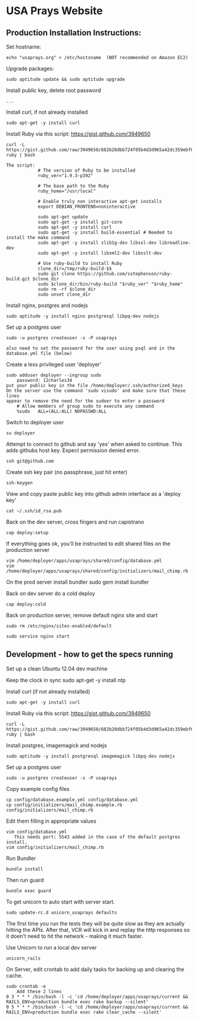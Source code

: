 # USA Prays Website

## Production Installation Instructions:

Set hostname:

    echo "usaprays.org" > /etc/hostsname  (NOT recommended on Amazon EC2)

Upgrade packages:

    sudo aptitude update && sudo aptitude upgrade

Install public key, delete root password

    ...

Install curl, if not already installed

    sudo apt-get -y install curl

Install Ruby via this script: https://gist.github.com/3949650

    curl -L https://gist.github.com/raw/3949650/682b20dbb724f05b4d3d965a42dc359ebf623fb8/install-ruby | bash

    The script:
                # The version of Ruby to be installed
                ruby_ver="1.9.3-p392"

                # The base path to the Ruby
                ruby_home="/usr/local"

                # Enable truly non interactive apt-get installs
                export DEBIAN_FRONTEND=noninteractive

                sudo apt-get update
                sudo apt-get -y install git-core
                sudo apt-get -y install curl
                sudo apt-get -y install build-essential # Needed to install the make command
                sudo apt-get -y install zlib1g-dev libssl-dev libreadline-dev
                sudo apt-get -y install libxml2-dev libxslt-dev

                # Use ruby-build to install Ruby
                clone_dir=/tmp/ruby-build-$$
                sudo git clone https://github.com/sstephenson/ruby-build.git $clone_dir
                sudo $clone_dir/bin/ruby-build "$ruby_ver" "$ruby_home"
                sudo rm -rf $clone_dir
                sudo unset clone_dir

Install nginx, postgres and nodejs

    sudo aptitude -y install nginx postgresql libpq-dev nodejs

Set up a postgres user

    sudo -u postgres createuser -s -P usaprays

    also need to set the password for the user using psql and in the database.yml file (below)

Create a less privileged user 'deployer'

    sudo adduser deployer --ingroup sudo
        password: 12charles34
    put your public key in the file /home/deployer/.ssh/authorized_keys
    On the server use the command 'sudo visudo' and make sure that these lines
    appear to remove the need for the sudoer to enter a password
        # Allow members of group sudo to execute any command
        %sudo   ALL=(ALL:ALL) NOPASSWD:ALL

Switch to deployer user

    su deployer

Attempt to connect to github and say 'yes' when asked to continue.  This adds githubs host key.  Expect permission denied error.

    ssh git@github.com

Create ssh key pair (no passphrase, just hit enter)

    ssh-keygen

View and copy paste public key into github admin interface as a 'deploy key'

    cat ~/.ssh/id_rsa.pub

Back on the dev server, cross fingers and run capistrano

    cap deploy:setup

If everything goes ok, you'll be instructed to edit shared files on the production server

    vim /home/deployer/apps/usaprays/shared/config/database.yml
    vim /home/deployer/apps/usaprays/shared/config/initializers/mail_chimp.rb

On the prod server install bundler
    sudo gem install bundler

Back on dev server do a cold deploy

    cap deploy:cold

Back on production server, remove default nginx site and start

    sudo rm /etc/nginx/sites-enabled/default
    
    sudo service nginx start


## Development - how to get the specs running

Set up a clean Ubuntu 12.04 dev machine

Keep the clock in sync
    sudo apt-get -y install ntp

Install curl (if not already installed)

    sudo apt-get -y install curl

Install Ruby via this script: https://gist.github.com/3949650

    curl -L https://gist.github.com/raw/3949650/682b20dbb724f05b4d3d965a42dc359ebf623fb8/install-ruby | bash

Install postgres, imagemagick and nodejs

    sudo aptitude -y install postgresql imagemagick libpq-dev nodejs

Set up a postgres user

    sudo -u postgres createuser -s -P usaprays

Copy example config files

    cp config/database.example.yml config/database.yml
    cp config/initializers/mail_chimp.example.rb config/initializers/mail_chimp.rb

Edit them filling in appropriate values

    vim config/database.yml
       This needs port: 5543 added in the case of the default postgres install.
    vim config/initializers/mail_chimp.rb

Run Bundler

    bundle install

Then run guard

    bundle exec guard

To get unicorn to auto start with server start.

    sudo update-rc.d unicorn_usaprays defaults

The first time you run the tests they will be quite slow as they are actually hitting the APIs.  After that, VCR will kick in and replay the http responses so it doen't need to hit the network - making it much faster.

Use Unicorn to run a local dev server

    unicorn_rails

On Server, edit crontab to add daily tasks for backing up and clearing the cache.

    sudo crontab -e
        Add these 2 lines
    0 3 * * * /bin/bash -l -c 'cd /home/deployer/apps/usaprays/current && RAILS_ENV=production bundle exec rake backup --silent'
    0 5 * * * /bin/bash -l -c 'cd /home/deployer/apps/usaprays/current && RAILS_ENV=production bundle exec rake clear_cache --silent'
